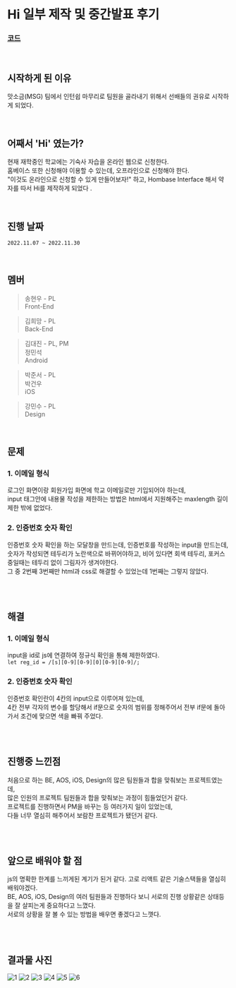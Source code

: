 # Hi 일부 제작 및 중간발표 후기 <br>

### <a href="https://github.com/GSM-MSG/Hi-FrontEnd">코드</a>
<br>

## 시작하게 된 이유
 맛소금(MSG) 팀에서 인턴쉽 마무리로 팀원을 골라내기 위해서 선배들의 권유로 시작하게 되었다. <br>
 
<br>

## 어째서 'Hi' 였는가?
 현재 재학중인 학교에는 기숙사 자습을 온라인 웹으로 신청한다. <br>
 홈베이스 또한 신청해야 이용할 수 있는데, 오프라인으로 신청해야 한다. <br>
 "이것도 온라인으로 신청할 수 있게 만들어보자!" 하고, Hombase Interface 해서 약자를 따서 Hi를 제작하게 되었다 . <br>
 
<br>
 
## 진행 날짜
 `2022.11.07 ~ 2022.11.30`
 
<br>

## 멤버
 > 송현우 - PL <br>
 > Front-End <br>

 > 김희망 - PL <br>
 > Back-End <br>
 
 > 김대진 - PL, PM <br>
 > 정민석 <br>
 > Android <br>
 
 > 박준서 - PL <br>
 > 박건우 <br>
 > iOS <br>
 
 > 강민수 - PL <br>
 > Design <br>

<br>

## 문제 <br>

### 1. 이메일 형식
 로그인 화면이랑 회원가입 화면에 학교 이메일로만 기입되어야 하는데, <br>
 input 태그안에 내용물 작성을 제한하는 방법은 html에서 지원해주는 maxlength 길이 제한 밖에 없었다. <br>
 
### 2. 인증번호 숫자 확인
 인증번호 숫자 확인을 하는 모달창을 만드는데, 인증번호를 작성하는 input을 만드는데, <br>
 숫자가 작성되면 테두리가 노란색으로 바뀌어야하고, 비어 있다면 회색 테두리, 포커스 중일때는 테두리 없이 그림자가 생겨야한다. <br>
 그 중 2번째 3번째만 html과 css로 해결할 수 있었는데 1번째는 그렇지 않았다. <br>
 
<br><br>
 
## 해결 <br>

### 1. 이메일 형식
 input을 id로 js에 연결하여 정규식 확인을 통해 제한하였다. <br>
 ``` let reg_id = /[s][0-9][0-9][0][0-9][0-9]/; ``` <br>
 
### 2. 인증번호 숫자 확인
 인증번호 확인란이 4칸의 input으로 이루어져 있는데, <br>
 4칸 전부 각자의 변수를 할당해서 if문으로 숫자의 범위를 정해주어서 전부 if문에 돌아가서 조건에 맞으면 색을 빠꿔 주었다. <br>
 
<br><br> 

## 진행중 느낀점
 처음으로 하는 BE, AOS, iOS, Design의 많은 팀원들과 합을 맞춰보는 프로젝트였는데, <br>
 많은 인원의 프로젝트 팀원들과 합을 맞춰보는 과정이 힘들었던거 같다. <br>
 프로젝트를 진행하면서 PM을 바꾸는 등 여러가지 일이 있었는데, <br>
 다들 너무 열심히 해주어서 보람찬 프로젝트가 됐던거 같다. <br>
 
<br><br>
 
## 앞으로 배워야 할 점
 js의 명확한 한계를 느끼게된 계기가 된거 같다. 고로 리액트 같은 기술스택들을 열심히 배워야겠다. <br>
 BE, AOS, iOS, Design의 여러 팀원들과 진행하다 보니 서로의 진행 상황같은 상태등을 잘 살피는게 중요하다고 느꼈다. <br>
 서로의 상황을 잘 볼 수 있는 방법을 배우면 좋겠다고 느꼇다. <br>
 
 <br><br>
 
 ## 결과물 사진
 
![1](https://user-images.githubusercontent.com/101445027/207029228-a787bda0-c169-480d-82b9-0b489cbba0ec.PNG)
![2](https://user-images.githubusercontent.com/101445027/207029233-e634bf1c-7356-4c05-9a31-8549cd6b41ea.PNG)
![3](https://user-images.githubusercontent.com/101445027/207029241-2113df64-23d3-476e-afb3-ee7c0a07675f.PNG)
![4](https://user-images.githubusercontent.com/101445027/207029372-7fda00d4-2bfc-47e8-94a9-fa5edca2b261.PNG)
![5](https://user-images.githubusercontent.com/101445027/207029397-ddfd48a8-9287-4685-a8fc-f3246fc22495.PNG)
![6](https://user-images.githubusercontent.com/101445027/207029640-0f065c74-741f-4cfa-8a5b-dac80d7e471c.PNG)
